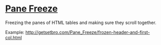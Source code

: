 # [Pane Freeze](http://getsetbro.com/Pane_Freeze/frozen-header-and-first-col.html)

Freezing the panes of HTML tables and making sure they scroll together.

Example: <a href="http://getsetbro.com/Pane_Freeze/frozen-header-and-first-col.html">http://getsetbro.com/Pane_Freeze/frozen-header-and-first-col.html</a>
